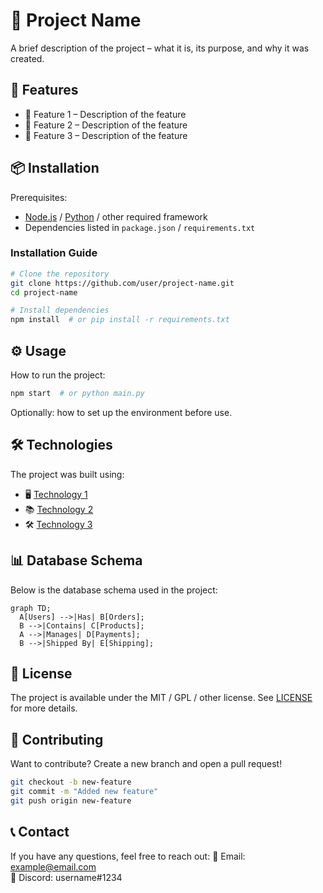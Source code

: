 # 📌 Project Name

A brief description of the project – what it is, its purpose, and why it was created.

## 🚀 Features

- 🔹 Feature 1 – Description of the feature
- 🔹 Feature 2 – Description of the feature
- 🔹 Feature 3 – Description of the feature

## 📦 Installation

Prerequisites:
- [Node.js](https://nodejs.org/) / [Python](https://www.python.org/) / other required framework
- Dependencies listed in `package.json` / `requirements.txt`

### Installation Guide
```bash
# Clone the repository
git clone https://github.com/user/project-name.git
cd project-name

# Install dependencies
npm install  # or pip install -r requirements.txt
```

## ⚙️ Usage

How to run the project:
```bash
npm start  # or python main.py
```

Optionally: how to set up the environment before use.

## 🛠 Technologies

The project was built using:
- 🖥️ [Technology 1](https://example.com)
- 📚 [Technology 2](https://example.com)
- 🛠️ [Technology 3](https://example.com)

## 📊 Database Schema

Below is the database schema used in the project:

```mermaid
graph TD;
  A[Users] -->|Has| B[Orders];
  B -->|Contains| C[Products];
  A -->|Manages| D[Payments];
  B -->|Shipped By| E[Shipping];
```

## 📝 License

The project is available under the MIT / GPL / other license. See [LICENSE](LICENSE) for more details.

## 🤝 Contributing

Want to contribute? Create a new branch and open a pull request!
```bash
git checkout -b new-feature
git commit -m "Added new feature"
git push origin new-feature
```

## 📞 Contact

If you have any questions, feel free to reach out:
📧 Email: example@email.com  
💬 Discord: username#1234
